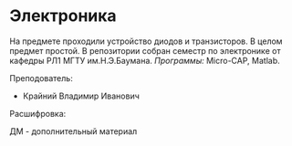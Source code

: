 # Электроника

На предмете проходили устройство диодов и транзисторов. В целом предмет простой. 
В репозитории собран семестр по электронике от кафедры РЛ1 МГТУ им.Н.Э.Баумана. 
*Программы:* Micro-CAP, Matlab.

Преподователь:

* Крайний Владимир Иванович


Расшифровка:

ДМ - дополнительный материал

